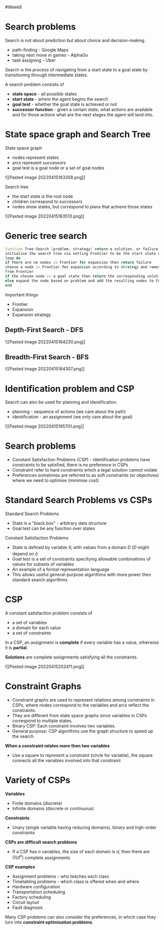 #Week8

# Search problems
Search is not about prediction but about choice and decision-making. 
- path-finding - Google Maps
- taking next move in games - AlphaGo
- task assigning - Uber

Search is the process of navigating from a start state to a goal state by transitioning through intermediate states.

A search problem consists of
- **state space** - all possible states
- **start state** - where the agent begins the search
- **goal test** - whether the goal state is achieved or not
- **successor function** - given a certain state, what actions are available and for those actions what are the next stages the agent will land into.

# State space graph and Search Tree
State space graph
- nodes represent states
- arcs represent successors
- goal test is a goal node or a set of goal nodes

![[Pasted image 20220415163308.png]]

Search tree
- the start state is the root node
- children correspond to successors
- nodes show states, but correspond to plans that achieve those states

![[Pasted image 20220415163513.png]]

# Generic tree search 
``` d
function Tree-Search (problem, strategy) return a solution, or failure  
initialise the search tree via setting Frontier to be the start state of problem  
loop do  
if there are no nodes in Frontier for expansion then return failure  
choose a node in Frontier for expansion according to strategy and remove it  
from Frontier  
if the chosen node is a goal state then return the corresponding solution  
else expand the node based on problem and add the resulting nodes to Frontier  
end
```
 Important things
 - Frontier
 - Expansion
 - Expansion strategy 

## Depth-First Search - DFS

![[Pasted image 20220415164230.png]]

## Breadth-First Search - BFS
![[Pasted image 20220415164307.png]]

# Identification problem and CSP

Search can also be used for planning and identification.
- planning - sequence of actions (we care about the path)
- identification - an assignment (we only care about the goal)

![[Pasted image 20220415195701.png]]

# Search problems
- Constant Satisfaction Problems (CSP) - identification problems have constraints to be satisfied, there is no preference in CSPs
- Constraint refer to hard constraints which a legal solution cannot violate
- Preferences sometimes are referred to as soft constraints (or objectives) where we need to optimise (minimise cost)

# Standard Search Problems vs CSPs
Standard Search Problems
- State is a "black box" - arbitrary data structure
- Goal test can be any function over states

Constant Satisfaction Problems
- State is defined by variable $X_{i}$ with values from a domain $D$ ($D$ might depend on $i$)
- Goal test is a set of constraints specifying allowable combinations of values for subsets of variables
- An example of a formal representation language
- This allows useful general-purpose algorithms with more power then standard search algorithms

# CSP
A constant satisfaction problem consists of
- a set of variables
- a domain for each value
- a set of constraints

In a CSP, an assignment is **complete** if every variable has a value, otherwise it is **partial**.

**Solutions** are complete assignments satisfying all the constraints.

![[Pasted image 20220415202411.png]]

# Constraint Graphs

- Constraint graphs are used to represent relations among constraints in CSPs, where nodes correspond to the variables and arcs reflect the constraints.
- They are different from state space graphs since variables in CSPs correspond to multiple states.
- Binary CSP: Each constraint involves two variables.
- General purpose: CSP algorithms use the graph structure to speed up the search

**When a constraint relates more then two variables** 

- Use a square to represent a constraint (circle for variable), the square connects all the variables involved into that constraint 

# Variety of CSPs
**Variables**
- Finite domains (discrete)
- Infinite domains (discrete or continuous)

**Constraints**
- Unary (single variable having reducing domains), binary and high-order constraints

**CSPs are difficult search problems**
- If a CSP has $n$ variables, the size of each domain is $d$, then there are $O(d^{n})$ complete assignments

**CSP examples**
- Assignment problems - who teaches each class
- Timetabling problems - which class is offered when and where 
- Hardware configuration
- Transportation scheduling
- Factory scheduling
- Circuit layout
- Fault diagnosis

Many CSP problems can also consider the preferences, in which case they turn into **constraint optimisation problems**.